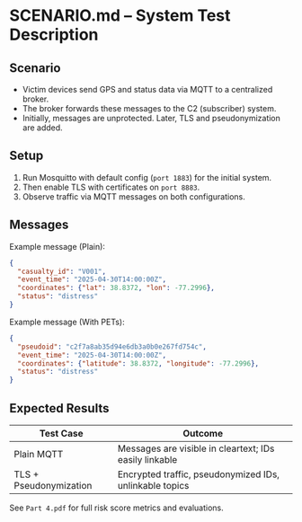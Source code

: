 # SCENARIO.md – System Test Description

## Scenario

- Victim devices send GPS and status data via MQTT to a centralized broker.
- The broker forwards these messages to the C2 (subscriber) system.
- Initially, messages are unprotected. Later, TLS and pseudonymization are added.

## Setup

1. Run Mosquitto with default config (`port 1883`) for the initial system.
2. Then enable TLS with certificates on `port 8883`.
3. Observe traffic via MQTT messages on both configurations.

## Messages

Example message (Plain):
```json
{
  "casualty_id": "V001",
  "event_time": "2025-04-30T14:00:00Z",
  "coordinates": {"lat": 38.8372, "lon": -77.2996},
  "status": "distress"
}
```

Example message (With PETs):
```json
{
  "pseudoid": "c2f7a8ab35d94e6db3a0b0e267fd754c",
  "event_time": "2025-04-30T14:00:00Z",
  "coordinates": {"latitude": 38.8372, "longitude": -77.2996},
  "status": "distress"
}
```

## Expected Results

| Test Case                  | Outcome                                                 |
|----------------------------|---------------------------------------------------------|
| Plain MQTT                 | Messages are visible in cleartext; IDs easily linkable  |
| TLS + Pseudonymization     | Encrypted traffic, pseudonymized IDs, unlinkable topics |

See `Part 4.pdf` for full risk score metrics and evaluations.

